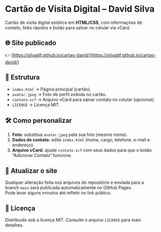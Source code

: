 # Cartão de Visita Digital – David Silva

Cartão de visita digital estático em **HTML/CSS**, com informações de contato, links rápidos e botão para salvar no celular via vCard.

## 🌐 Site publicado
👉 [https://silvadjf.github.io/cartao-david/](https://silvadjf.github.io/cartao-david/)

## 📂 Estrutura
- `index.html` → Página principal (cartão).  
- `avatar.jpeg` → Foto de perfil exibida no cartão.  
- `contato.vcf` → Arquivo vCard para salvar contato no celular (opcional).  
- `LICENSE` → Licença MIT.  

## 🛠️ Como personalizar
1. **Foto:** substitua `avatar.jpeg` pela sua foto (mesmo nome).  
2. **Dados de contato:** edite `index.html` (nome, cargo, telefone, e-mail e endereço).  
3. **Arquivo vCard:** ajuste `contato.vcf` com seus dados para que o botão “Adicionar Contato” funcione.  

## 🚀 Atualizar o site
Qualquer alteração feita nos arquivos do repositório e enviada para a branch `main` será publicada automaticamente no GitHub Pages.  
Pode levar alguns minutos até refletir no link público.  

## 📜 Licença
Distribuído sob a licença MIT. Consulte o arquivo `LICENSE` para mais detalhes.
